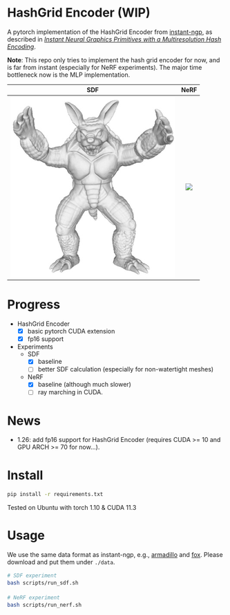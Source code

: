 # HashGrid Encoder (WIP)

A pytorch implementation of the HashGrid Encoder from [instant-ngp](https://github.com/NVlabs/instant-ngp), as described in [_Instant Neural Graphics Primitives with a Multiresolution Hash Encoding_](https://nvlabs.github.io/instant-ngp/assets/mueller2022instant.pdf).

**Note**: This repo only tries to implement the hash grid encoder for now, and is far from instant (especially for NeRF experiments).
The major time bottleneck now is the MLP implementation.

SDF | NeRF
:---: | :---:
![](assets/armadillo.jpg) | ![](assets/fox.gif)

# Progress

* HashGrid Encoder
    - [x] basic pytorch CUDA extension
    - [x] fp16 support 
* Experiments
    - SDF
        - [x] baseline
        - [ ] better SDF calculation (especially for non-watertight meshes)
    - NeRF
        - [x] baseline (although much slower)
        - [ ] ray marching in CUDA.

# News
* 1.26: add fp16 support for HashGrid Encoder (requires CUDA >= 10 and GPU ARCH >= 70 for now...).

# Install
```bash
pip install -r requirements.txt
```
Tested on Ubuntu with torch 1.10 & CUDA 11.3

# Usage

We use the same data format as instant-ngp, e.g., [armadillo](https://github.com/NVlabs/instant-ngp/blob/master/data/sdf/armadillo.obj) and [fox](https://github.com/NVlabs/instant-ngp/tree/master/data/nerf/fox). 
Please download and put them under `./data`.

```bash
# SDF experiment
bash scripts/run_sdf.sh

# NeRF experiment
bash scripts/run_nerf.sh
```